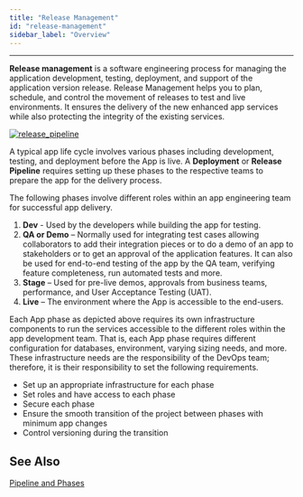 ```yaml
---
title: "Release Management"
id: "release-management"
sidebar_label: "Overview"
---
```

---

**Release management** is a software engineering process for managing the application development, testing, deployment, and support of the application version release. Release Management helps you to plan, schedule, and control the movement of releases to test and live environments. It ensures the delivery of the new enhanced app services while also protecting the integrity of the existing services.

[![release_pipeline](/learn/assets/release_pipeline.png)](/learn/assets/release_pipeline.png)

A typical app life cycle involves various phases including development, testing, and deployment before the App is live. A **Deployment** or **Release Pipeline** requires setting up these phases to the respective teams to prepare the app for the delivery process.

The following phases involve different roles within an app engineering team for successful app delivery.

1. **Dev** - Used by the developers while building the app for testing.
2. **QA or Demo** – Normally used for integrating test cases allowing collaborators to add their integration pieces or to do a demo of an app to stakeholders or to get an approval of the application features. It can also be used for end-to-end testing of the app by the QA team, verifying feature completeness, run automated tests and more.
3. **Stage** – Used for pre-live demos, approvals from business teams, performance, and User Acceptance Testing (UAT).
4. **Live** – The environment where the App is accessible to the end-users.

Each App phase as depicted above requires its own infrastructure components to run the services accessible to the different roles within the app development team. That is, each App phase requires different configuration for databases, environment, varying sizing needs, and more. These infrastructure needs are the responsibility of the DevOps team; therefore, it is their responsibility to set the following requirements.

- Set up an appropriate infrastructure for each phase
- Set roles and have access to each phase
- Secure each phase
- Ensure the smooth transition of the project between phases with minimum app changes
- Control versioning during the transition

## See Also

[Pipeline and Phases](/learn/app-development/deployment/pipelines-phases)